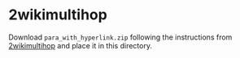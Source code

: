 # 2wikimultihop

Download `para_with_hyperlink.zip` following the instructions from [2wikimultihop](https://github.com/Alab-NII/2wikimultihop?tab=readme-ov-file#new-update-april-7-2021) and place it in this directory.